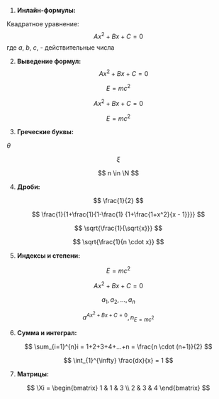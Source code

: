1. **Инлайн-формулы:**

Квадратное уравнение: $$Ax^2 + Bx + C = 0$$ где $a$, $b$, $c$, - действительные  числа

2. **Выведение формул:**
$$
Ax^2 + Bx + C = 0
$$

$$
E=mc^2
$$

$$
\begin{equation}
Ax^2 + Bx + C = 0
\end{equation}
$$

$$
\begin{equation}
E=mc^2
\end{equation}
$$

3. **Греческие буквы:**

$\theta$

$$
\xi 
$$

$$
n  \in \N
$$


4. **Дроби:**

$$
\frac{1}{2}
$$

$$
\frac{1}{1+\frac{1}{1-\frac{1}
{1+\frac{1+x^2}{x - 1}}}}
$$

$$
\sqrt{\frac{1}{\sqrt{x}}}
$$

$$
\sqrt{\frac{1}{n \cdot x}}
$$


5. **Индексы и степени:**

$$
E=mc^2
$$

$$
Ax^2 + Bx + C = 0
$$

$$
a_1, a_2, ... , a_n
$$

$$
a^{Ax^2 + Bx + C = 0}, n_{E=mc^2}
$$


6. **Сумма и интеграл:**

$$
\sum_{i=1}^{n}i = 1+2+3+4+...+n = \frac{n \cdot (n+1)}{2}
$$


$$
\int_{1}^{\infty} \frac{dx}{x} = 1
$$


7. **Матрицы:**

$$
\Xi = 
\begin{bmatrix}
1 & 1 & 3 \\ 
2 & 3 & 4 
\end{bmatrix}
$$
